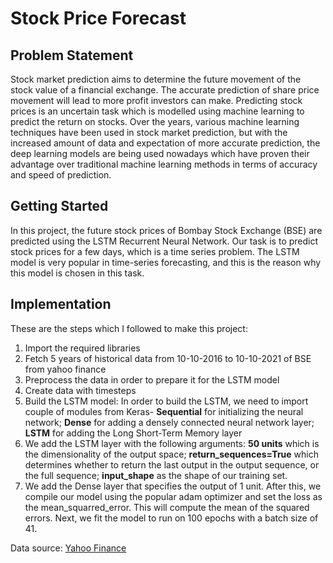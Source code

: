 # Stock Price Forecast

## Problem Statement
Stock market prediction aims to determine the future movement of the stock value of a financial exchange. The accurate prediction of share price movement will lead to more profit investors can make. Predicting stock prices is an uncertain task which is modelled using machine learning to predict the return on stocks. Over the years, various machine learning techniques have been used in stock market prediction, but with the increased amount of data and expectation of more accurate prediction, the deep learning models are being used nowadays which have proven their advantage over traditional machine learning methods in terms of accuracy and speed of prediction.

## Getting Started
In this project, the future stock prices of Bombay Stock Exchange (BSE) are predicted using the LSTM Recurrent Neural Network. Our task is to predict stock prices for a few days, which is a time series problem. The LSTM model is very popular in time-series forecasting, and this is the reason why this model is chosen in this task. 

## Implementation
These are the steps which I followed to make this project:
1. Import the required libraries
2. Fetch 5 years of historical data from 10-10-2016 to 10-10-2021 of BSE from yahoo finance 
3. Preprocess the data in order to prepare it for the LSTM model
4. Create data with timesteps
5. Build the LSTM model: In order to build the LSTM, we need to import couple of modules from Keras- **Sequential** for initializing the neural network; **Dense** for adding a densely connected neural network layer; **LSTM** for adding the Long Short-Term Memory layer
6. We add the LSTM layer with the following arguments: **50 units** which is the dimensionality of the output space; **return_sequences=True** which determines whether to return the last output in the output sequence, or the full sequence; **input_shape** as the shape of our training set.
7. We add the Dense layer that specifies the output of 1 unit. After this, we compile our model using the popular adam optimizer and set the loss as the mean_squarred_error. This will compute the mean of the squared errors. Next, we fit the model to run on 100 epochs with a batch size of 41.


Data source: [Yahoo Finance](https://finance.yahoo.com/quote/%5EBSESN/history?p=%5EBSESN)
